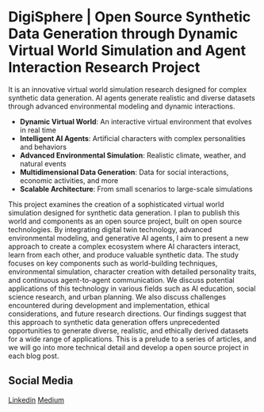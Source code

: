 # DigiSphere | Open Source Synthetic Data Generation through Dynamic Virtual World Simulation and Agent Interaction Research Project
It is an innovative virtual world simulation research designed for complex synthetic data generation. AI agents generate realistic and diverse datasets through advanced environmental modeling and dynamic interactions.

- **Dynamic Virtual World**: An interactive virtual environment that evolves in real time
- **Intelligent AI Agents**: Artificial characters with complex personalities and behaviors
- **Advanced Environmental Simulation**: Realistic climate, weather, and natural events
- **Multidimensional Data Generation**: Data for social interactions, economic activities, and more
- **Scalable Architecture**: From small scenarios to large-scale simulations

This project examines the creation of a sophisticated virtual world simulation designed for synthetic data generation. I plan to publish this world and components as an open source project, built on open source technologies. By integrating digital twin technology, advanced environmental modeling, and generative AI agents, I aim to present a new approach to create a complex ecosystem where AI characters interact, learn from each other, and produce valuable synthetic data. The study focuses on key components such as world-building techniques, environmental simulation, character creation with detailed personality traits, and continuous agent-to-agent communication. We discuss potential applications of this technology in various fields such as AI education, social science research, and urban planning. We also discuss challenges encountered during development and implementation, ethical considerations, and future research directions. Our findings suggest that this approach to synthetic data generation offers unprecedented opportunities to generate diverse, realistic, and ethically derived datasets for a wide range of applications. This is a prelude to a series of articles, and we will go into more technical detail and develop a open source project in each blog post.

## Social Media

[Linkedin](https://www.linkedin.com/in/halilbugol/)
[Medium](https://halilbugol.medium.com/)
